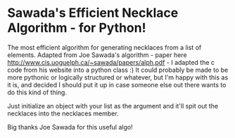# Sawada's Efficient Necklace Algorithm - for Python!

The most efficient algorithm for generating necklaces from a list of elements. Adapted from Joe Sawada's algorithm - paper here http://www.cis.uoguelph.ca/~sawada/papers/alph.pdf - I adapted the c code from his website into a python class :) It could probably be made to be more pythonic or logically structured or whatever, but I'm happy with this as it is, and decided I should put it up in case someone else out there wants to do this kind of thing.

Just initialize an object with your list as the argument and it'll spit out the necklaces into the necklaces member.

Big thanks Joe Sawada for this useful algo!
